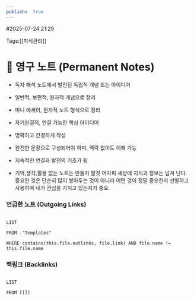```yaml
---
publish:  true
---
```

#2025-07-24 21:29

Tags:[[지식관리]]

# 🌳 영구 노트 (Permanent Notes)
- 독자 해석 노트에서 발전된 독립적 개념 또는 아이디어
- 일반적, 보편적, 원자적 개념으로 정리
- 미니 에세이, 원자적 노트 형식으로 정리

- 자기완결적, 연결 가능한 핵심 아이디어
- 명확하고 간결하게 작성
- 완전한 문장으로 구성되어야 하며, 맥락 없이도 이해 가능
- 지속적인 연결과 발전의 기초가 됨

- 기억,생각,활용 없는 노트는 만들지 말것
어차피 세상에 지식과 정보는 넘쳐 난다. 중요한 것은 단순히 많이 쌓아두는 것이 아니라 어떤 것이 정말 중요한지 선별하고 사용하며 내가 관심을 가지고 있는지가 중요.


### 언급한 노트 (Outgoing Links)

```dataview

LIST

FROM -"Templates"

WHERE contains(this.file.outlinks, file.link) AND file.name != this.file.name

```

### 백링크 (Backlinks)

```dataview

LIST

FROM [[]]

```